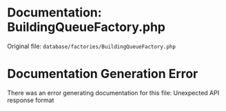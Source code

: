 # Documentation: BuildingQueueFactory.php

Original file: `database/factories/BuildingQueueFactory.php`

# Documentation Generation Error

There was an error generating documentation for this file: Unexpected API response format
